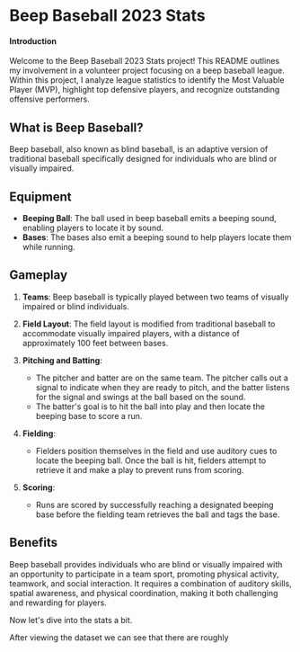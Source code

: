 # Beep Baseball 2023 Stats

#### Introduction

Welcome to the Beep Baseball 2023 Stats project! This README outlines my involvement in a volunteer project focusing on a beep baseball league. Within this project, I analyze league statistics to identify the Most Valuable Player (MVP), highlight top defensive players, and recognize outstanding offensive performers.

## What is Beep Baseball?

Beep baseball, also known as blind baseball, is an adaptive version of traditional baseball specifically designed for individuals who are blind or visually impaired.

## Equipment

- **Beeping Ball**: The ball used in beep baseball emits a beeping sound, enabling players to locate it by sound.
- **Bases**: The bases also emit a beeping sound to help players locate them while running.

## Gameplay

1. **Teams**: Beep baseball is typically played between two teams of visually impaired or blind individuals.
   
2. **Field Layout**: The field layout is modified from traditional baseball to accommodate visually impaired players, with a distance of approximately 100 feet between bases.

3. **Pitching and Batting**: 
   - The pitcher and batter are on the same team. The pitcher calls out a signal to indicate when they are ready to pitch, and the batter listens for the signal and swings at the ball based on the sound.
   - The batter's goal is to hit the ball into play and then locate the beeping base to score a run.

4. **Fielding**: 
   - Fielders position themselves in the field and use auditory cues to locate the beeping ball. Once the ball is hit, fielders attempt to retrieve it and make a play to prevent runs from scoring.

5. **Scoring**: 
   - Runs are scored by successfully reaching a designated beeping base before the fielding team retrieves the ball and tags the base.

## Benefits

Beep baseball provides individuals who are blind or visually impaired with an opportunity to participate in a team sport, promoting physical activity, teamwork, and social interaction. It requires a combination of auditory skills, spatial awareness, and physical coordination, making it both challenging and rewarding for players.


Now let's dive into the stats a bit.

After viewing the dataset we can see that there are roughly 
